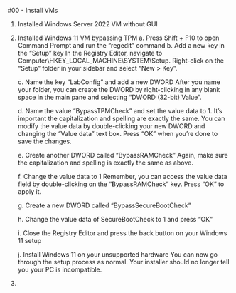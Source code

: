 #00 - Install VMs

1. Installed Windows Server 2022 VM without GUI
2. Installed Windows 11 VM bypassing TPM
    a.  Press Shift + F10 to open Command Prompt and run the “regedit” command
    b. Add a new key in the “Setup” key
       In the Registry Editor, navigate to Computer\HKEY_LOCAL_MACHINE\SYSTEM\Setup. Right-click on the “Setup” folder in your sidebar and select “New > Key”.

    c. Name the key “LabConfig” and add a new DWORD
       After you name your folder, you can create the DWORD by right-clicking in any blank space in the main pane and selecting “DWORD (32-bit) Value”.

    d. Name the value “BypassTPMCheck” and set the value data to 1.
       It’s important the capitalization and spelling are exactly the same. You can modify the value data by double-clicking your new DWORD and changing the “Value data” text box. Press “OK” when you’re done to save the changes.

    e. Create another DWORD called “BypassRAMCheck”
       Again, make sure the capitalization and spelling is exactly the same as above.

    f. Change the value data to 1
       Remember, you can access the value data field by double-clicking on the “BypassRAMCheck” key. Press “OK” to apply it.

    g. Create a new DWORD called “BypassSecureBootCheck”

    h. Change the value data of SecureBootCheck to 1 and press “OK”

    i. Close the Registry Editor and press the back button on your Windows 11 setup

    j. Install Windows 11 on your unsupported hardware
       You can now go through the setup process as normal. Your installer should no longer tell you your PC is incompatible.
3. 